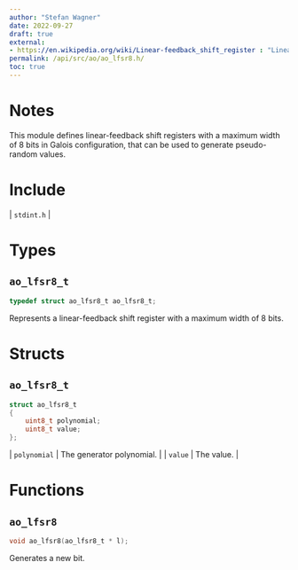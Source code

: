 ```yaml
---
author: "Stefan Wagner"
date: 2022-09-27
draft: true
external:
- https://en.wikipedia.org/wiki/Linear-feedback_shift_register : "Linear-feedback shift register"
permalink: /api/src/ao/ao_lfsr8.h/
toc: true
---
```


# Notes

This module defines linear-feedback shift registers with a maximum width of 8 bits in Galois configuration, that can be used to generate pseudo-random values.

# Include

| `stdint.h` |

# Types

## `ao_lfsr8_t`

```c
typedef struct ao_lfsr8_t ao_lfsr8_t;
```

Represents a linear-feedback shift register with a maximum width of 8 bits.

# Structs

## `ao_lfsr8_t`

```c
struct ao_lfsr8_t
{
    uint8_t polynomial;
    uint8_t value;
};
```

| `polynomial` | The generator polynomial. |
| `value` | The value. |

# Functions

## `ao_lfsr8`

```c
void ao_lfsr8(ao_lfsr8_t * l);
```

Generates a new bit.
